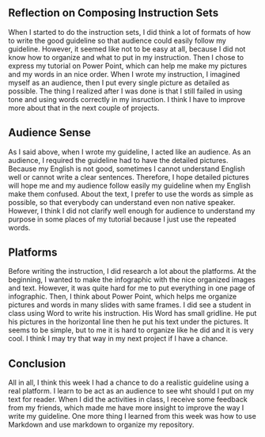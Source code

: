 Reflection on Composing Instruction Sets
----------------
When I started to do the instruction sets, I did think a lot of formats of how to write the good guideline so that audience could easily follow my guideline. However, it seemed like not to be easy at all, because I did not know how to organize and what to put in my instruction. Then I chose to express my tutorial on Power Point, which can help me make my pictures and my words in an nice order. When I wrote my instruction, I imagined myself as an audience, then I put every single picture as detailed as possible. The thing I realized after I was done is that I still failed in using tone and using words correctly in my insruction. I think I have to improve more about that in the next couple of projects.

Audience Sense
----------
As I said above, when I wrote my guideline, I acted like an audience. As an audience, I required the guideline had to have the detailed pictures. Because my English is not good, sometimes I cannot understand English well or cannot write a clear sentences. Therefore, I hope detailed pictures will hope me and my audience follow easily my guideline when my English make them confused. About the text, I prefer to use the words as simple as possible, so that everybody can understand even non native speaker. However, I think I did not clarify well enough for audience to understand my purpose in some places of my tutorial because I just use the repeated words.

Platforms
--------
Before writing the instruction, I did research a lot about the platforms. At the beginning, I wanted to make the infographic with the nice organized images and text. However, it was quite hard for me to put everything in one page of infographic. Then, I think about Power Point, which helps me organize pictures and words in many slides with same frames. I did see a student in class using Word to write his instruction. His Word has small gridline. He put his pictures in the horizontal line then he put his text under the pictures. It seems to be simple, but to me it is hard to organize like he did and it is very cool. I think I may try that way in my next project if I have a chance.

Conclusion
--------
All in all, I think this week I had a chance to do a realistic guideline using a real platform. I learn to be act as an audience to see wht should I put on my text for reader. When I did the activities in class, I receive some feedback from my friends, which made me have more insight to improve the way I write my guideline. One more thing I learned from this week was how to use Markdown and use markdown to organize my repository. 
